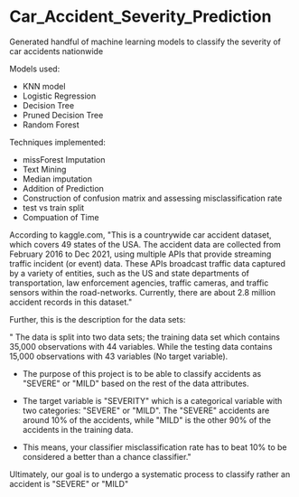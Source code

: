 # Car_Accident_Severity_Prediction
Generated handful of machine learning models to classify the severity of car accidents nationwide


Models used:
- KNN model
- Logistic Regression
- Decision Tree
- Pruned Decision Tree
- Random Forest


Techniques implemented:
- missForest Imputation
- Text Mining
- Median imputation
- Addition of Prediction
- Construction of confusion matrix and assessing misclassification rate
- test vs train split
- Compuation of Time


According to kaggle.com, "This is a countrywide car accident dataset, which covers 49 states of the USA. The accident data are collected from February 2016 to Dec 2021, using multiple APIs that provide streaming traffic incident (or event) data. These APIs broadcast traffic data captured by a variety of entities, such as the US and state departments of transportation, law enforcement agencies, traffic cameras, and traffic sensors within the road-networks. Currently, there are about 2.8 million accident records in this dataset."

Further, this is the description for the data sets:

" The data is split into two data sets; the training data set which contains 35,000 observations with 44 variables. While the testing data contains 15,000 observations with 43 variables (No target variable).

-   The purpose of this project is to be able to classify accidents as "SEVERE" or "MILD" based on the rest of the data attributes.

-   The target variable is "SEVERITY" which is a categorical variable with two categories: "SEVERE" or "MILD". The "SEVERE" accidents are around 10% of the accidents, while "MILD" is the other 90% of the accidents in the training data.

-   This means, your classifier misclassification rate has to beat 10% to be considered a better than a chance classifier."

Ultimately, our goal is to undergo a systematic process to classify rather an accident is "SEVERE" or "MILD"

